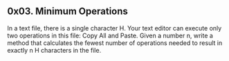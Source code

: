 ## 0x03. Minimum Operations

In a text file, there is a single character H. Your text editor can execute only two operations in this file: Copy All and Paste.
Given a number n, write a method that calculates the fewest number of operations needed to result in exactly n H characters in the file.
